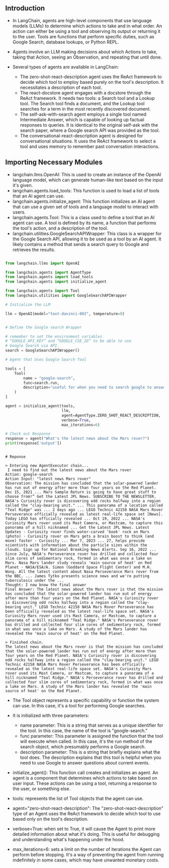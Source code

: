 ## Introduction

- In LangChain, agents are high-level components that use language models (LLMs) to determine which actions to take and in what order. An action can either be using a tool and observing its output or returning it to the user. Tools are functions that perform specific duties, such as Google Search, database lookups, or Python REPL.

- Agents involve an LLM making decisions about which Actions to take, taking that Action, seeing an Observation, and repeating that until done.

- Several types of agents are available in LangChain:

    - The zero-shot-react-description agent uses the ReAct framework to decide which tool to employ based purely on the tool's description. It necessitates a description of each tool.
    - The react-docstore agent engages with a docstore through the ReAct framework. It needs two tools: a Search tool and a Lookup tool. The Search tool finds a document, and the Lookup tool searches for a term in the most recently discovered document.
    - The self-ask-with-search agent employs a single tool named Intermediate Answer, which is capable of looking up factual responses to queries. It is identical to the original self-ask with the search paper, where a Google search API was provided as the tool.
    - The conversational-react-description agent is designed for conversational situations. It uses the ReAct framework to select a tool and uses memory to remember past conversation interactions.

## Importing Necessary Modules

- langchain.llms.OpenAI: This is used to create an instance of the OpenAI language model, which can generate human-like text based on the input it's given.
- langchain.agents.load_tools: This function is used to load a list of tools that an AI agent can use.
- langchain.agents.initialize_agent: This function initializes an AI agent that can use a given set of tools and a language model to interact with users.
- langchain.agents.Tool: This is a class used to define a tool that an AI agent can use. A tool is defined by its name, a function that performs the tool's action, and a description of the tool.
- langchain.utilities.GoogleSearchAPIWrapper: This class is a wrapper for the Google Search API, allowing it to be used as a tool by an AI agent. It likely contains a method that sends a search query to Google and retrieves the results.

```python

from langchain.llms import OpenAI

from langchain.agents import AgentType
from langchain.agents import load_tools
from langchain.agents import initialize_agent

from langchain.agents import Tool
from langchain.utilities import GoogleSearchAPIWrapper

# Initialize the LLM

llm = OpenAI(model="text-davinci-003", temperature=0)


# Define the Google search Wrapper

# remember to set the environment variables
# “GOOGLE_API_KEY” and “GOOGLE_CSE_ID” to be able to use
# Google Search via API.
search = GoogleSearchAPIWrapper()

# Agent that Uses Google Search Tool

tools = [
    Tool(
        name = "google-search",
        func=search.run,
        description="useful for when you need to search google to answer questions about current events"
    )
]

agent = initialize_agent(tools, 
                         llm, 
                         agent=AgentType.ZERO_SHOT_REACT_DESCRIPTION, 
                         verbose=True,
                         max_iterations=6)

# Check out Response
response = agent("What's the latest news about the Mars rover?")
print(response['output'])

```

```MD

# Reponse

> Entering new AgentExecutor chain...
 I need to find out the latest news about the Mars rover
Action: google-search
Action Input: "latest news Mars rover"
Observation: The mission has concluded that the solar-powered lander has run out of energy after more than four years on the Red Planet. Dec 15, 2021 ... Mars Sample Return is going to have great stuff to choose from!” Get the Latest JPL News. SUBSCRIBE TO THE NEWSLETTER. NASA's Curiosity rover is discovering odd rocks halfway into a region called the "clay-bearing unit." ... This panorama of a location called "Teal Ridge" was ... 2 days ago ... LEGO Technic 42158 NASA Mars Rover Perseverance officially revealed as latest real-life space set [News]. Today LEGO has officially revealed ... Oct 19, 2022 ... NASA's Curiosity Mars rover used its Mast Camera, or Mastcam, to capture this panorama of a hill nicknamed ... Get the Latest JPL News. Latest Updates · Curiosity rover finds water-carved 'book' rock on Mars (photo) · Curiosity rover on Mars gets a brain boost to think (and move) faster · Curiosity ... Mar 7, 2023 ... 27, helps provide scientists with information about the particle sizes within the clouds. Sign up for National Breaking News Alerts. Sep 16, 2022 ... Since July, NASA's Perseverance rover has drilled and collected four slim cores of sedimentary rock, formed in what was once a lake on Mars. Nasa Mars lander study reveals 'main source of heat' on Red Planet · NASA/ESA/A. Simon (Goddard Space Flight Center) and M.H. Wong. All the latest content about Nasa Perseverance Mars rover from the BBC. ... James Tytko presents science news and we're putting tuberculosis under the ...
Thought: I now know the final answer
Final Answer: The latest news about the Mars rover is that the mission has concluded that the solar-powered lander has run out of energy after more than four years on the Red Planet. NASA's Curiosity rover is discovering odd rocks halfway into a region called the "clay-bearing unit." LEGO Technic 42158 NASA Mars Rover Perseverance has been officially revealed as the latest real-life space set. NASA's Curiosity Mars rover used its Mast Camera, or Mastcam, to capture a panorama of a hill nicknamed "Teal Ridge." NASA's Perseverance rover has drilled and collected four slim cores of sedimentary rock, formed in what was once a lake on Mars. A study of the Mars lander has revealed the 'main source of heat' on the Red Planet.

> Finished chain.
The latest news about the Mars rover is that the mission has concluded that the solar-powered lander has run out of energy after more than four years on the Red Planet. NASA's Curiosity rover is discovering odd rocks halfway into a region called the "clay-bearing unit." LEGO Technic 42158 NASA Mars Rover Perseverance has been officially revealed as the latest real-life space set. NASA's Curiosity Mars rover used its Mast Camera, or Mastcam, to capture a panorama of a hill nicknamed "Teal Ridge." NASA's Perseverance rover has drilled and collected four slim cores of sedimentary rock, formed in what was once a lake on Mars. A study of the Mars lander has revealed the 'main source of heat' on the Red Planet.

```
- The Tool object represents a specific capability or function the system can use. In this case, it's a tool for performing Google searches.

- It is initialized with three parameters:

    - name parameter: This is a string that serves as a unique identifier for the tool. In this case, the name of the tool is "google-search.”
    - func parameter: This parameter is assigned the function that the tool will execute when called. In this case, it's the run method of the search object, which presumably performs a Google search.
    - description parameter: This is a string that briefly explains what the tool does. The description explains that this tool is helpful when you need to use Google to answer questions about current events.

- initialize_agent(): This function call creates and initializes an agent. An agent is a component that determines which actions to take based on user input. These actions can be using a tool, returning a response to the user, or something else.
- tools:  represents the list of Tool objects that the agent can use.
- agent="zero-shot-react-description": The "zero-shot-react-description" type of an Agent uses the ReAct framework to decide which tool to use based only on the tool's description.
- verbose=True: when set to True, it will cause the Agent to print more detailed information about what it's doing. This is useful for debugging and understanding what's happening under the hood.
- max_iterations=6: sets a limit on the number of iterations the Agent can perform before stopping. It's a way of preventing the agent from running indefinitely in some cases, which may have unwanted monetary costs.